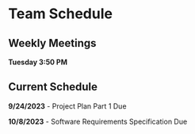 # Team Schedule

## Weekly Meetings
**Tuesday 3:50 PM**

## Current Schedule
**9/24/2023** - Project Plan Part 1 Due

**10/8/2023** - Software Requirements Specification Due


